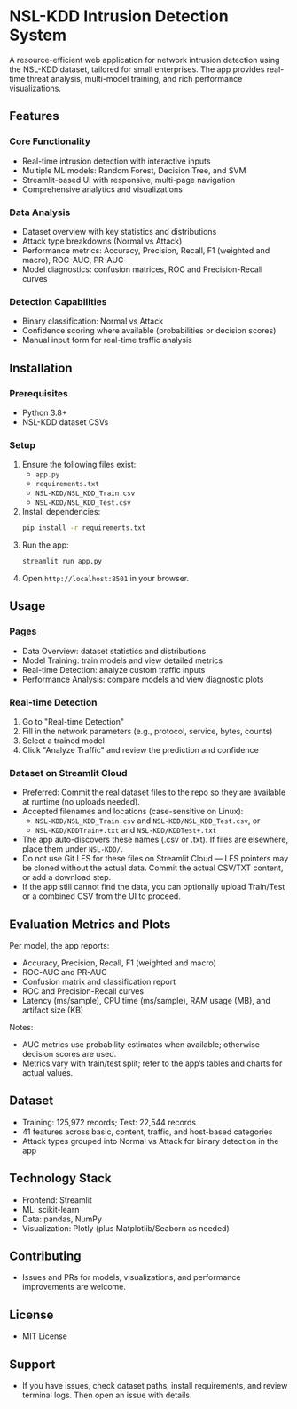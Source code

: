 # NSL-KDD Intrusion Detection System

A resource-efficient web application for network intrusion detection using the NSL-KDD dataset, tailored for small enterprises. The app provides real-time threat analysis, multi-model training, and rich performance visualizations.

## Features

### Core Functionality
- Real-time intrusion detection with interactive inputs
- Multiple ML models: Random Forest, Decision Tree, and SVM
- Streamlit-based UI with responsive, multi-page navigation
- Comprehensive analytics and visualizations

### Data Analysis
- Dataset overview with key statistics and distributions
- Attack type breakdowns (Normal vs Attack)
- Performance metrics: Accuracy, Precision, Recall, F1 (weighted and macro), ROC-AUC, PR-AUC
- Model diagnostics: confusion matrices, ROC and Precision-Recall curves

### Detection Capabilities
- Binary classification: Normal vs Attack
- Confidence scoring where available (probabilities or decision scores)
- Manual input form for real-time traffic analysis

## Installation

### Prerequisites
- Python 3.8+
- NSL-KDD dataset CSVs

### Setup
1. Ensure the following files exist:
   - `app.py`
   - `requirements.txt`
   - `NSL-KDD/NSL_KDD_Train.csv`
   - `NSL-KDD/NSL_KDD_Test.csv`
2. Install dependencies:
   ```bash
   pip install -r requirements.txt
   ```
3. Run the app:
   ```bash
   streamlit run app.py
   ```
4. Open `http://localhost:8501` in your browser.

## Usage

### Pages
- Data Overview: dataset statistics and distributions
- Model Training: train models and view detailed metrics
- Real-time Detection: analyze custom traffic inputs
- Performance Analysis: compare models and view diagnostic plots

### Real-time Detection
1. Go to "Real-time Detection"
2. Fill in the network parameters (e.g., protocol, service, bytes, counts)
3. Select a trained model
4. Click "Analyze Traffic" and review the prediction and confidence

### Dataset on Streamlit Cloud
- Preferred: Commit the real dataset files to the repo so they are available at runtime (no uploads needed).
- Accepted filenames and locations (case-sensitive on Linux):
  - `NSL-KDD/NSL_KDD_Train.csv` and `NSL-KDD/NSL_KDD_Test.csv`, or
  - `NSL-KDD/KDDTrain+.txt` and `NSL-KDD/KDDTest+.txt`
- The app auto-discovers these names (.csv or .txt). If files are elsewhere, place them under `NSL-KDD/`.
- Do not use Git LFS for these files on Streamlit Cloud — LFS pointers may be cloned without the actual data. Commit the actual CSV/TXT content, or add a download step.
- If the app still cannot find the data, you can optionally upload Train/Test or a combined CSV from the UI to proceed.

## Evaluation Metrics and Plots

Per model, the app reports:
- Accuracy, Precision, Recall, F1 (weighted and macro)
- ROC-AUC and PR-AUC
- Confusion matrix and classification report
- ROC and Precision-Recall curves
- Latency (ms/sample), CPU time (ms/sample), RAM usage (MB), and artifact size (KB)

Notes:
- AUC metrics use probability estimates when available; otherwise decision scores are used.
- Metrics vary with train/test split; refer to the app’s tables and charts for actual values.

## Dataset

- Training: 125,972 records; Test: 22,544 records
- 41 features across basic, content, traffic, and host-based categories
- Attack types grouped into Normal vs Attack for binary detection in the app

## Technology Stack
- Frontend: Streamlit
- ML: scikit-learn
- Data: pandas, NumPy
- Visualization: Plotly (plus Matplotlib/Seaborn as needed)

## Contributing
- Issues and PRs for models, visualizations, and performance improvements are welcome.

## License
- MIT License

## Support
- If you have issues, check dataset paths, install requirements, and review terminal logs. Then open an issue with details.
